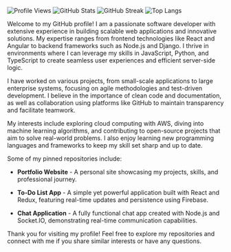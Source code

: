 ![Profile Views](https://komarev.com/ghpvc/?username=sarajulius793)
![GitHub Stats](https://github-readme-stats.vercel.app/api?username=sarajulius793&show_icons=true&count_private=true&theme=radical)
![GitHub Streak](https://github-readme-streak-stats.herokuapp.com/?user=sarajulius793&theme=radical)
![Top Langs](https://github-readme-stats.vercel.app/api/top-langs/?username=sarajulius793&layout=compact&theme=radical)

Welcome to my GitHub profile! I am a passionate software developer with extensive experience in building scalable web applications and innovative solutions. My expertise ranges from frontend technologies like React and Angular to backend frameworks such as Node.js and Django. I thrive in environments where I can leverage my skills in JavaScript, Python, and TypeScript to create seamless user experiences and efficient server-side logic.

I have worked on various projects, from small-scale applications to large enterprise systems, focusing on agile methodologies and test-driven development. I believe in the importance of clean code and documentation, as well as collaboration using platforms like GitHub to maintain transparency and facilitate teamwork.

My interests include exploring cloud computing with AWS, diving into machine learning algorithms, and contributing to open-source projects that aim to solve real-world problems. I also enjoy learning new programming languages and frameworks to keep my skill set sharp and up to date.

Some of my pinned repositories include:

- **Portfolio Website** - A personal site showcasing my projects, skills, and professional journey.
  
- **To-Do List App** - A simple yet powerful application built with React and Redux, featuring real-time updates and persistence using Firebase.

- **Chat Application** - A fully functional chat app created with Node.js and Socket.IO, demonstrating real-time communication capabilities.

Thank you for visiting my profile! Feel free to explore my repositories and connect with me if you share similar interests or have any questions.
